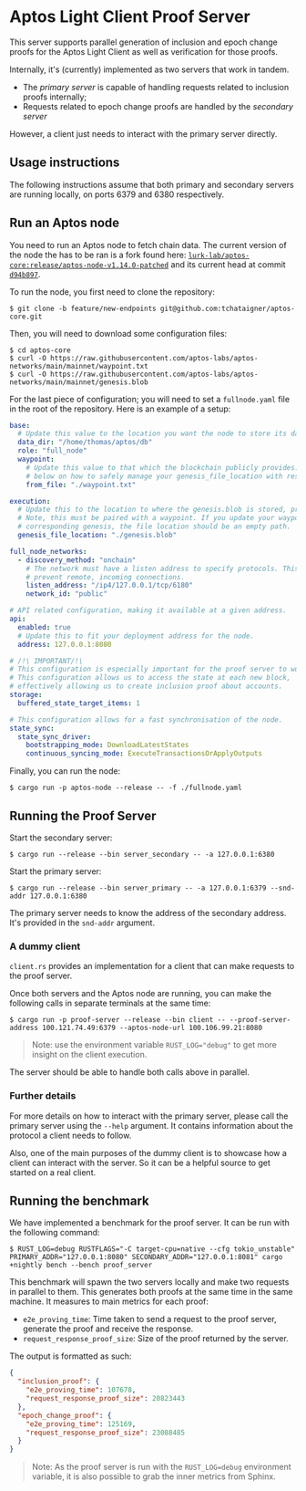 # Aptos Light Client Proof Server

This server supports parallel generation of inclusion and epoch change proofs for the Aptos Light Client as well as
verification for those proofs.

Internally, it's (currently) implemented as two servers that work in tandem.

* The *primary server* is capable of handling requests related to inclusion proofs internally;
* Requests related to epoch change proofs are handled by the *secondary server*

However, a client just needs to interact with the primary server directly.

## Usage instructions

The following instructions assume that both primary and secondary servers are running locally, on ports 6379 and 6380
respectively.

## Run an Aptos node

You need to run an Aptos node to fetch chain data. The current version
of the node the has to be ran is a fork found
here: [`lurk-lab/aptos-core:release/aptos-node-v1.14.0-patched`](https://github.com/lurk-lab/aptos-core/tree/release/aptos-node-v1.14.0-patched)
and its current head at
commit [`d94b897`](https://github.com/lurk-lab/aptos-core/tree/d94b8974451d088e42882f9e1f761dfddfada345).

To run the node, you first need to clone the repository:

```shell
$ git clone -b feature/new-endpoints git@github.com:tchataigner/aptos-core.git
```

Then, you will need to download some configuration files:

```shell
$ cd aptos-core
$ curl -O https://raw.githubusercontent.com/aptos-labs/aptos-networks/main/mainnet/waypoint.txt
$ curl -O https://raw.githubusercontent.com/aptos-labs/aptos-networks/main/mainnet/genesis.blob
```

For the last piece of configuration; you will need to set a `fullnode.yaml` file in the root of the repository.
Here is an example of a setup:

```yaml
base:
  # Update this value to the location you want the node to store its database
  data_dir: "/home/thomas/aptos/db"
  role: "full_node"
  waypoint:
    # Update this value to that which the blockchain publicly provides. Please regard the directions
    # below on how to safely manage your genesis_file_location with respect to the waypoint.
    from_file: "./waypoint.txt"

execution:
  # Update this to the location to where the genesis.blob is stored, prefer fullpaths
  # Note, this must be paired with a waypoint. If you update your waypoint without a
  # corresponding genesis, the file location should be an empty path.
  genesis_file_location: "./genesis.blob"

full_node_networks:
  - discovery_method: "onchain"
    # The network must have a listen address to specify protocols. This runs it locally to
    # prevent remote, incoming connections.
    listen_address: "/ip4/127.0.0.1/tcp/6180"
    network_id: "public"

# API related configuration, making it available at a given address.
api:
  enabled: true
  # Update this to fit your deployment address for the node.
  address: 127.0.0.1:8080

# /!\ IMPORTANT/!\
# This configuration is especially important for the proof server to work.
# This configuration allows us to access the state at each new block,
# effectively allowing us to create inclusion proof about accounts.
storage:
  buffered_state_target_items: 1

# This configuration allows for a fast synchronisation of the node.
state_sync:
  state_sync_driver:
    bootstrapping_mode: DownloadLatestStates
    continuous_syncing_mode: ExecuteTransactionsOrApplyOutputs

```

Finally, you can run the node:

```shell
$ cargo run -p aptos-node --release -- -f ./fullnode.yaml
```

## Running the Proof Server

Start the secondary server:

```shell
$ cargo run --release --bin server_secondary -- -a 127.0.0.1:6380
```

Start the primary server:

```shell
$ cargo run --release --bin server_primary -- -a 127.0.0.1:6379 --snd-addr 127.0.0.1:6380
```

The primary server needs to know the address of the secondary address. It's provided in the `snd-addr` argument.

### A dummy client

`client.rs` provides an implementation for a client that can make requests to the proof server.

Once both servers and the Aptos node are running, you can make the following calls in separate terminals at the same
time:

```shell
$ cargo run -p proof-server --release --bin client -- --proof-server-address 100.121.74.49:6379 --aptos-node-url 100.106.99.21:8080
```

> Note: use the environment variable `RUST_LOG="debug"` to get more insight on the client execution.

The server should be able to handle both calls above in parallel.

### Further details

For more details on how to interact with the primary server, please call the primary server using the `--help` argument.
It contains information about the protocol a client needs to follow.

Also, one of the main purposes of the dummy client is to showcase how a client can interact with the server.
So it can be a helpful source to get started on a real client.

## Running the benchmark

We have implemented a benchmark for the proof server. It can be run with the following command:

```shell
$ RUST_LOG=debug RUSTFLAGS="-C target-cpu=native --cfg tokio_unstable" PRIMARY_ADDR="127.0.0.1:8080" SECONDARY_ADDR="127.0.0.1:8081" cargo +nightly bench --bench proof_server
```

This benchmark will spawn the two servers locally and make two requests in parallel to them. This generates both proofs
at the same time in the same machine. It measures to main metrics for each proof:

- `e2e_proving_time`: Time taken to send a request to the proof server, generate the proof and receive the response.
- `request_response_proof_size`: Size of the proof returned by the server.

The output is formatted as such:

```json
{
  "inclusion_proof": {
    "e2e_proving_time": 107678,
    "request_response_proof_size": 20823443
  },
  "epoch_change_proof": {
    "e2e_proving_time": 125169,
    "request_response_proof_size": 23088485
  }
}
```

> Note: As the proof server is run with the `RUST_LOG=debug` environment variable, it is also possible to grab the inner
> metrics
> from Sphinx.